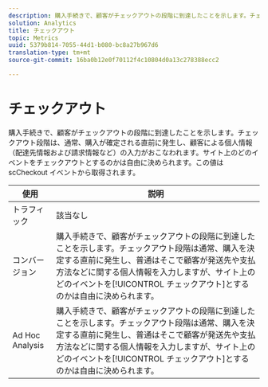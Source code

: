 ```yaml
---
description: 購入手続きで、顧客がチェックアウトの段階に到達したことを示します。チェックアウト段階は、通常、購入が確定される直前に発生し、顧客による個人情報（配達先情報および請求情報など）の入力がおこなわれます。サイト上のどのイベントをチェックアウトとするのかは自由に決められます。この値は scCheckout イベントから取得されます。
solution: Analytics
title: チェックアウト
topic: Metrics
uuid: 5379b814-7055-44d1-b080-bc8a27b967d6
translation-type: tm+mt
source-git-commit: 16ba0b12e0f70112f4c10804d0a13c278388ecc2

---
```



# チェックアウト

購入手続きで、顧客がチェックアウトの段階に到達したことを示します。チェックアウト段階は、通常、購入が確定される直前に発生し、顧客による個人情報（配達先情報および請求情報など）の入力がおこなわれます。サイト上のどのイベントをチェックアウトとするのかは自由に決められます。この値は scCheckout イベントから取得されます。

| 使用 | 説明 |
|---|---|
| トラフィック | 該当なし |
| コンバージョン | 購入手続きで、顧客がチェックアウトの段階に到達したことを示します。チェックアウト段階は通常、購入を決定する直前に発生し、普通はそこで顧客が発送先や支払方法などに関する個人情報を入力しますが、サイト上のどのイベントを[!UICONTROL チェックアウト]とするのかは自由に決められます。 |
| Ad Hoc Analysis | 購入手続きで、顧客がチェックアウトの段階に到達したことを示します。チェックアウト段階は通常、購入を決定する直前に発生し、普通はそこで顧客が発送先や支払方法などに関する個人情報を入力しますが、サイト上のどのイベントを[!UICONTROL チェックアウト]とするのかは自由に決められます。 |

